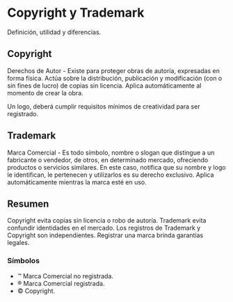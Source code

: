 # Copyright y Trademark

Definición, utilidad y diferencias.

## Copyright

Derechos de Autor - Existe para proteger obras de autoría, expresadas en forma física. Actúa sobre la distribución, publicación y modificación (con o sin fines de lucro) de copias sin licencia. Aplica automáticamente al momento de crear la obra.

Un logo, deberá cumplir requisitos mínimos de creatividad para ser registrado.

## Trademark

Marca Comercial - Es todo símbolo, nombre o slogan que distingue a un fabricante o vendedor, de otros, en determinado mercado, ofreciendo productos o servicios similares. En este caso, notifica que su nombre y logo le identifican, le pertenecen y utilizarlos es su derecho exclusivo. Aplica automáticamente mientras la marca esté en uso.

## Resumen

Copyright evita copias sin licencia o robo de autoría.
Trademark evita confundir identidades en el mercado.
Los registros de Trademark y Copyright son independientes.
Registrar una marca brinda garantías legales.

### Símbolos

* ™ Marca Comercial no registrada.
* ® Marca Comercial registrada.
* © Copyright.
